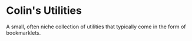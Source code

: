 # Colin's Utilities

A small, often niche collection of utilities that typically come in the form of bookmarklets.

